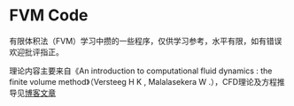 # FVM Code


有限体积法（FVM）学习中攒的一些程序，仅供学习参考，水平有限，如有错误欢迎批评指正。

理论内容主要来自《An introduction to computational fluid dynamics : the finite volume method》（Versteeg H K , Malalasekera W .），CFD理论及方程推导见[博客文章](https://blog.csdn.net/weixin_42562856/category_9636558.html)

